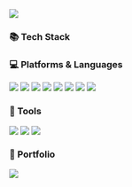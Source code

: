 <img src="https://capsule-render.vercel.app/api?type=waving&color=auto&height=200&section=header&text=SoYeon&nbsp;Github&fontSize=90" />

### 📚 Tech Stack 

### 💻 Platforms & Languages 
<div>
<img src="https://img.shields.io/badge/Java-007396?style=flat&logo=Java&logoColor=white" />
<img src="https://img.shields.io/badge/Spring-6DB33F?style=flat&logo=Spring&logoColor=white" />
<img src="https://img.shields.io/badge/HTML5-E34F26?style=flat&logo=HTML5&logoColor=white" />
<img src="https://img.shields.io/badge/CSS3-1572B6?style=flat&logo=CSS3&logoColor=white" />
<img src="https://img.shields.io/badge/JavaScript-F7DF1E?style=flat&logo=JavaScript&logoColor=white" />
<img src="https://img.shields.io/badge/Oracle&nbsp;SQL-F80000?style=flat&logo=Oracle&logoColor=white" />
<img src="https://img.shields.io/badge/Amazon&nbsp;AWS-232F3E?style=flat&logo=amazonaws&logoColor=white" />
<img src="https://img.shields.io/badge/Bootstrap-7952B3?style=flat&logo=Bootstrap&logoColor=white" />
</div>


### 🧰 Tools
<div>
<img src="https://img.shields.io/badge/Eclipse&nbsp;IDE-2C2255?style=flat&logo=eclipseide&logoColor=white" />
<img src="https://img.shields.io/badge/Visual&nbsp;Studio&nbsp;Code-007acc?style=flat&logo=visualstudiocode&logoColor=white" />
<img src="https://img.shields.io/badge/Apache&nbsp;Tomcat-f8dc75?style=flat&logo=apachetomcat&logoColor=white" />
</div>

### 🔗 Portfolio
<a href="https://www.ggultiper.kro.kr"><img src="https://img.shields.io/badge/꿀TIPer-F7DF1E?style=flat&logo=Proto.io&logoColor=white"></a>


